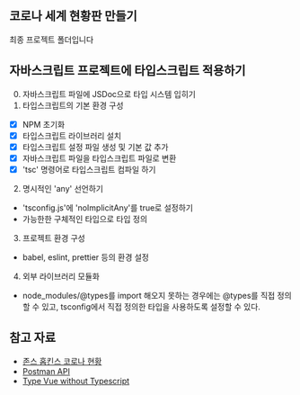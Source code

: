## 코로나 세계 현황판 만들기

최종 프로젝트 폴더입니다

## 자바스크립트 프로젝트에 타입스크립트 적용하기

0. 자바스크립트 파일에 JSDoc으로 타입 시스템 입히기
1. 타입스크립트의 기본 환경 구성
  - [X] NPM 초기화
  - [X] 타입스크립트 라이브러리 설치
  - [X] 타입스크립트 설정 파일 생성 및 기본 값 추가
  - [X] 자바스크립트 파일을 타입스크립트 파일로 변환
  - [X] 'tsc' 명령어로 타입스크립트 컴파일 하기

2. 명시적인 'any' 선언하기
  - 'tsconfig.js'에 'noImplicitAny'를 true로 설정하기
  - 가능한한 구체적인 타입으로 타입 정의
3. 프로젝트 환경 구성
  - babel, eslint, prettier 등의 환경 설정
4. 외부 라이브러리 모듈화
  - node_modules/@types를 import 해오지 못하는 경우에는 @types를 직접 정의할 수 있고, tsconfig에서 직접 정의한 타입을 사용하도록 설정할 수 있다.


## 참고 자료

- [존스 홉킨스 코로나 현황](https://www.arcgis.com/apps/opsdashboard/index.html#/bda7594740fd40299423467b48e9ecf6)
- [Postman API](https://documenter.getpostman.com/view/10808728/SzS8rjbc?version=latest#27454960-ea1c-4b91-a0b6-0468bb4e6712)
- [Type Vue without Typescript](https://blog.usejournal.com/type-vue-without-typescript-b2b49210f0b)